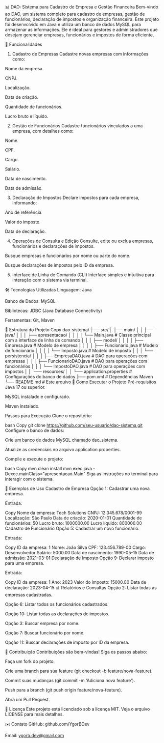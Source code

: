 📊 DAO: Sistema para Cadastro de Empresa e Gestão Financeira
Bem-vindo ao DAO, um sistema completo para cadastro de empresas, gestão de funcionários, declaração de impostos e organização financeira. Este projeto foi desenvolvido em Java e utiliza um banco de dados MySQL para armazenar as informações. Ele é ideal para gestores e administradores que desejam gerenciar empresas, funcionários e impostos de forma eficiente.

🚀 Funcionalidades
1. Cadastro de Empresas
Cadastre novas empresas com informações como:

Nome da empresa.

CNPJ.

Localização.

Data de criação.

Quantidade de funcionários.

Lucro bruto e líquido.

2. Gestão de Funcionários
Cadastre funcionários vinculados a uma empresa, com detalhes como:

Nome.

CPF.

Cargo.

Salário.

Data de nascimento.

Data de admissão.

3. Declaração de Impostos
Declare impostos para cada empresa, informando:

Ano de referência.

Valor do imposto.

Data de declaração.

4. Operações de Consulta e Edição
Consulte, edite ou exclua empresas, funcionários e declarações de impostos.

Busque empresas e funcionários por nome ou parte do nome.

Busque declarações de impostos pelo ID da empresa.

5. Interface de Linha de Comando (CLI)
Interface simples e intuitiva para interação com o sistema via terminal.

🛠 Tecnologias Utilizadas
Linguagem: Java

Banco de Dados: MySQL

Bibliotecas: JDBC (Java Database Connectivity)

Ferramentas: Git, Maven

📂 Estrutura do Projeto
Copy
dao-sistema/
├── src/
│   ├── main/
│   │   ├── java/
│   │   │   ├── apresentacao/
│   │   │   │   └── Main.java          # Classe principal com a interface de linha de comando
│   │   │   ├── model/
│   │   │   │   ├── Empresa.java       # Modelo de empresa
│   │   │   │   ├── Funcionario.java   # Modelo de funcionário
│   │   │   │   └── Imposto.java       # Modelo de imposto
│   │   │   └── persistencia/
│   │   │       ├── EmpresaDAO.java    # DAO para operações com empresas
│   │   │       ├── FuncionarioDAO.java # DAO para operações com funcionários
│   │   │       └── ImpostoDAO.java    # DAO para operações com impostos
│   │   └── resources/
│   │       └── application.properties # Configurações do banco de dados
├── pom.xml                            # Dependências Maven
└── README.md                          # Este arquivo
🎯 Como Executar o Projeto
Pré-requisitos
Java 17 ou superior.

MySQL instalado e configurado.

Maven instalado.

Passos para Execução
Clone o repositório:

bash
Copy
git clone https://github.com/seu-usuario/dao-sistema.git
Configure o banco de dados:

Crie um banco de dados MySQL chamado dao_sistema.

Atualize as credenciais no arquivo application.properties.

Compile e execute o projeto:

bash
Copy
mvn clean install
mvn exec:java -Dexec.mainClass="apresentacao.Main"
Siga as instruções no terminal para interagir com o sistema.

📝 Exemplos de Uso
Cadastro de Empresa
Opção 1: Cadastrar uma nova empresa.

Entrada:

Copy
Nome da empresa: Tech Solutions
CNPJ: 12.345.678/0001-99
Localização: São Paulo
Data de criação: 2020-01-01
Quantidade de funcionários: 50
Lucro bruto: 1000000.00
Lucro líquido: 800000.00
Cadastro de Funcionário
Opção 5: Cadastrar um novo funcionário.

Entrada:

Copy
ID da empresa: 1
Nome: João Silva
CPF: 123.456.789-00
Cargo: Desenvolvedor
Salário: 5000.00
Data de nascimento: 1990-05-15
Data de admissão: 2021-03-01
Declaração de Imposto
Opção 9: Declarar imposto para uma empresa.

Entrada:

Copy
ID da empresa: 1
Ano: 2023
Valor do imposto: 15000.00
Data de declaração: 2023-04-15
📊 Relatórios e Consultas
Opção 2: Listar todas as empresas cadastradas.

Opção 6: Listar todos os funcionários cadastrados.

Opção 10: Listar todas as declarações de impostos.

Opção 3: Buscar empresa por nome.

Opção 7: Buscar funcionário por nome.

Opção 11: Buscar declarações de imposto por ID da empresa.

🤝 Contribuição
Contribuições são bem-vindas! Siga os passos abaixo:

Faça um fork do projeto.

Crie uma branch para sua feature (git checkout -b feature/nova-feature).

Commit suas mudanças (git commit -m 'Adiciona nova feature').

Push para a branch (git push origin feature/nova-feature).

Abra um Pull Request.

📄 Licença
Este projeto está licenciado sob a licença MIT. Veja o arquivo LICENSE para mais detalhes.

✉️ Contato
GitHub: github.com/YgorBDev

Email: ygorb.dev@gmail.com
